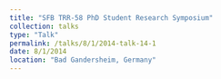 ```yaml
---
title: "SFB TRR-58 PhD Student Research Symposium"
collection: talks
type: "Talk"
permalink: /talks/8/1/2014-talk-14-1
date: 8/1/2014
location: "Bad Gandersheim, Germany"
---
```

